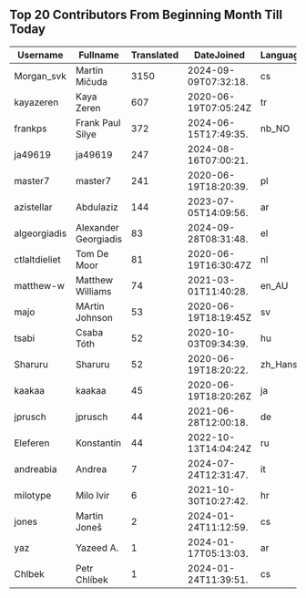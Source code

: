 ## Top 20 Contributors From Beginning Month Till Today ##
|Username|Fullname|Translated|DateJoined|Language|
|--------|--------|----------|----------|-------|
|Morgan_svk|Martin Mičuda|3150|2024-09-09T07:32:18.|cs|
|kayazeren|Kaya Zeren|607|2020-06-19T07:05:24Z|tr|
|frankps|Frank Paul Silye|372|2024-06-15T17:49:35.|nb_NO|
|ja49619|ja49619|247|2024-08-16T07:00:21.||
|master7|master7|241|2020-06-19T18:20:39.|pl|
|azistellar|Abdulaziz|144|2023-07-05T14:09:56.|ar|
|algeorgiadis|Alexander Georgiadis|83|2024-09-28T08:31:48.|el|
|ctlaltdieliet|Tom De Moor|81|2020-06-19T16:30:47Z|nl|
|matthew-w|Matthew Williams|74|2021-03-01T11:40:28.|en_AU|
|majo|MArtin Johnson|53|2020-06-19T18:19:45Z|sv|
|tsabi|Csaba Tóth|52|2020-10-03T09:34:39.|hu|
|Sharuru|Sharuru|52|2020-06-19T18:20:22.|zh_Hans|
|kaakaa|kaakaa|45|2020-06-19T18:20:26Z|ja|
|jprusch|jprusch|44|2021-06-28T12:00:18.|de|
|Eleferen|Konstantin|44|2022-10-13T14:04:24Z|ru|
|andreabia|Andrea|7|2024-07-24T12:31:47.|it|
|milotype|Milo Ivir|6|2021-10-30T10:27:42.|hr|
|jones|Martin Joneš|2|2024-01-24T11:12:59.|cs|
|yaz|Yazeed A.|1|2024-01-17T05:13:03.|ar|
|Chlbek|Petr Chlíbek|1|2024-01-24T11:39:51.|cs|
